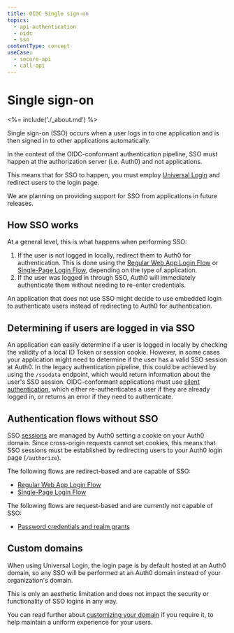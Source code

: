 ```yaml
---
title: OIDC Single sign-on
topics:
  - api-authentication
  - oidc
  - sso
contentType: concept
useCase:
  - secure-api
  - call-api
---
```


# Single sign-on

<%= include('./_about.md') %>

Single sign-on (SSO) occurs when a user logs in to one application and is then signed in to other applications automatically.

In the context of the OIDC-conformant authentication pipeline, SSO must happen at the authorization server (i.e. Auth0) and not applications.

This means that for SSO to happen, you must employ [Universal Login](/hosted-pages/login) and redirect users to the login page.

We are planning on providing support for SSO from applications in future releases.

## How SSO works

At a general level, this is what happens when performing SSO:

1. If the user is not logged in locally, redirect them to Auth0 for authentication. This is done using the [Regular Web App Login Flow](/flows/concepts/regular-web-app-login-flow) or [Single-Page Login Flow](/flows/concepts/single-page-login-flow), depending on the type of application.
2. If the user was logged in through SSO, Auth0 will immediately authenticate them without needing to re-enter credentials.

An application that does not use SSO might decide to use embedded login to authenticate users instead of redirecting to Auth0 for authentication.

## Determining if users are logged in via SSO

An application can easily determine if a user is logged in locally by checking the validity of a local ID Token or session cookie.
However, in some cases your application might need to determine if the user has a valid SSO session at Auth0.
In the legacy authentication pipeline, this could be achieved by using the `/ssodata` endpoint, which would return information about the user's SSO session.
OIDC-conformant applications must use [silent authentication](/api-auth/tutorials/silent-authentication), which either re-authenticates a user if they are already logged in, or returns an error if they need to authenticate.

## Authentication flows without SSO

SSO [sessions](/sessions) are managed by Auth0 setting a cookie on your Auth0 domain.
Since cross-origin requests cannot set cookies, this means that SSO sessions must be established by redirecting users to your Auth0 login page (`/authorize`).

The following flows are redirect-based and are capable of SSO:

* [Regular Web App Login Flow](/flows/concepts/regular-web-app-login-flow)
* [Single-Page Login Flow](/flows/concepts/single-page-login-flow)

The following flows are request-based and are currently not capable of SSO:

* [Password credentials and realm grants](/api-auth/grant/password)

## Custom domains

When using Universal Login, the login page is by default hosted at an Auth0 domain, so any SSO will be performed at an Auth0 domain instead of your organization's domain.

This is only an aesthetic limitation and does not impact the security or functionality of SSO logins in any way.

You can read further about [customizing your domain](/custom-domains) if you require it, to help maintain a uniform experience for your users.
